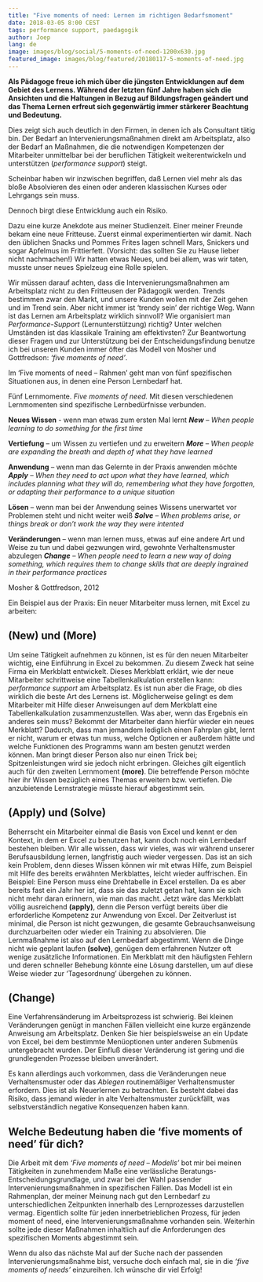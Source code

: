 ```yaml
---
title: "Five moments of need: Lernen im richtigen Bedarfsmoment"
date: 2018-03-05 8:00 CEST
tags: performance support, paedagogik
author: Joep
lang: de
image: images/blog/social/5-moments-of-need-1200x630.jpg
featured_image: images/blog/featured/20180117-5-moments-of-need.jpg
---
```


**Als Pädagoge freue ich mich über die jüngsten Entwicklungen auf dem Gebiet des Lernens. Während der letzten fünf Jahre haben sich die Ansichten und die Haltungen in Bezug auf Bildungsfragen geändert und das Thema Lernen erfreut sich gegenwärtig immer stärkerer Beachtung und Bedeutung.**

Dies zeigt sich auch deutlich in den Firmen, in denen ich als Consultant tätig bin. Der Bedarf an Intervenierungsmaßnahmen direkt am Arbeitsplatz, also der Bedarf an Maßnahmen, die die notwendigen Kompetenzen der Mitarbeiter unmittelbar bei der beruflichen Tätigkeit weiterentwickeln und unterstützen (_performance support_) steigt.

Scheinbar haben wir inzwischen begriffen, daß Lernen viel mehr als das bloße Absolvieren des einen oder anderen klassischen Kurses oder Lehrgangs sein muss.

Dennoch birgt diese Entwicklung auch ein Risiko.

Dazu eine kurze Anekdote aus meiner Studienzeit. Einer meiner Freunde bekam eine neue Fritteuse. Zuerst einmal experimentierten wir damit. Nach den üblichen Snacks und Pommes Frites lagen schnell Mars, Snickers und sogar Apfelmus im Frittierfett. (Vorsicht: das sollten Sie zu Hause lieber nicht nachmachen!) Wir hatten etwas Neues, und bei allem, was wir taten, musste unser neues Spielzeug eine Rolle spielen.

Wir müssen darauf achten, dass die Intervenierungsmaßnahmen am Arbeitsplatz nicht zu den Fritteusen der Pädagogik werden. Trends bestimmen zwar den Markt, und unsere Kunden wollen mit der Zeit gehen und im Trend sein. Aber nicht immer ist ‘trendy sein’ der richtige Weg. Wann ist das Lernen am Arbeitsplatz wirklich sinnvoll? Wie organisiert man _Performance-Support_ (Lernunterstützung) richtig? Unter welchen Umständen ist das klassikale Training am effektivsten? Zur Beantwortung dieser Fragen und zur Unterstützung bei der Entscheidungsfindung benutze ich bei unseren Kunden immer öfter das Modell von Mosher und Gottfredson: _‘five moments of need’_.

Im ‘Five moments of need – Rahmen’ geht man von fünf spezifischen Situationen aus, in denen eine Person Lernbedarf hat.

Fünf Lernmomente. _Five moments of need._
Mit diesen verschiedenen Lernmomenten sind spezifische Lernbedürfnisse verbunden.

**Neues Wissen** - wenn man etwas zum ersten Mal lernt
_**New** – When people learning to do something for the first time_

**Vertiefung** – um Wissen zu vertiefen und zu erweitern
_**More** – When people are expanding the breath and depth of what they have learned_

**Anwendung** – wenn man das Gelernte in der Praxis anwenden möchte
_**Apply** – When they need to act upon what they have learned, which includes planning what they will do, remembering what they have forgotten, or adapting their performance to a unique situation_

**Lösen** – wenn man bei der Anwendung seines Wissens unerwartet vor Problemen steht und nicht weiter weiß
_**Solve** – When problems arise, or things break or don’t work the way they were intented_

**Veränderungen** – wenn man lernen muss, etwas auf eine andere Art und Weise zu tun und dabei gezwungen wird, gewohnte Verhaltensmuster abzulegen
_**Change** – When people need to learn a new way of doing something, which requires them to change skills that are deeply ingrained in their performance practices_

Mosher & Gottfredson, 2012

Ein Beispiel aus der Praxis: Ein neuer Mitarbeiter muss lernen, mit Excel zu arbeiten:

## (New) und (More)

Um seine Tätigkeit aufnehmen zu können, ist es für den neuen Mitarbeiter wichtig, eine Einführung in Excel zu bekommen. Zu diesem Zweck hat seine Firma ein Merkblatt entwickelt. Dieses Merkblatt erklärt, wie der neue Mitarbeiter schrittweise eine Tabellenkalkulation erstellen kann: _performance support_ am Arbeitsplatz. Es ist nun aber die Frage, ob dies wirklich die beste Art des Lernens ist. Möglicherweise gelingt es dem Mitarbeiter mit Hilfe dieser Anweisungen auf dem Merkblatt eine Tabellenkalkulation zusammenzustellen. Was aber, wenn das Ergebnis ein anderes sein muss? Bekommt der Mitarbeiter dann hierfür wieder ein neues Merkblatt? Dadurch, dass man jemandem lediglich einen Fahrplan gibt, lernt er nicht, warum er etwas tun muss, welche Optionen er außerdem hätte und welche Funktionen des Programms wann am besten genutzt werden können. Man bringt dieser Person also nur einen Trick bei; Spitzenleistungen wird sie jedoch nicht erbringen. Gleiches gilt eigentlich auch für den zweiten Lernmoment **(more)**. Die betreffende Person möchte hier ihr Wissen bezüglich eines Themas erweitern bzw. vertiefen. Die anzubietende Lernstrategie müsste hierauf abgestimmt sein.

## (Apply) und (Solve)

Beherrscht ein Mitarbeiter einmal die Basis von Excel und kennt er den Kontext, in dem er Excel zu benutzen hat, kann doch noch ein Lernbedarf bestehen bleiben. Wir alle wissen, dass wir vieles, was wir während unserer Berufsausbildung lernen, langfristig auch wieder vergessen. Das ist an sich kein Problem, denn dieses Wissen können wir mit etwas Hilfe, zum Beispiel mit Hilfe des bereits erwähnten Merkblattes, leicht wieder auffrischen. Ein Beispiel: Eine Person muss eine Drehtabelle in Excel erstellen. Da es aber bereits fast ein Jahr her ist, dass sie das zuletzt getan hat, kann sie sich nicht mehr daran erinnern, wie man das macht. Jetzt wäre das Merkblatt völlig ausreichend **(apply)**, denn die Person verfügt bereits über die erforderliche Kompetenz zur Anwendung von Excel. Der Zeitverlust ist minimal, die Person ist nicht gezwungen, die gesamte Gebrauchsanweisung durchzuarbeiten oder wieder ein Training zu absolvieren. Die Lernmaßnahme ist also auf den Lernbedarf abgestimmt. Wenn die Dinge nicht wie geplant laufen **(solve)**, genügen dem erfahrenen Nutzer oft wenige zusätzliche Informationen. Ein Merkblatt mit den häufigsten Fehlern und deren schneller Behebung könnte eine Lösung darstellen, um auf diese Weise wieder zur ‘Tagesordnung’ übergehen zu können.

## (Change)

Eine Verfahrensänderung im Arbeitsprozess ist schwierig. Bei kleinen Veränderungen genügt in manchen Fällen vielleicht eine kurze ergänzende Anweisung am Arbeitsplatz. Denken Sie hier beispielsweise an ein Update von Excel, bei dem bestimmte Menüoptionen unter anderen Submenüs untergebracht wurden. Der Einfluß dieser Veränderung ist gering und die grundlegenden Prozesse bleiben unverändert.

Es kann allerdings auch vorkommen, dass die Veränderungen neue Verhaltensmuster oder das _Ablegen_ routinemäßiger Verhaltensmuster erfordern. Dies ist als Neuerlernen zu betrachten. Es besteht dabei das Risiko, dass jemand wieder in alte Verhaltensmuster zurückfällt, was selbstverständlich negative Konsequenzen haben kann.

## Welche Bedeutung haben die ‘five moments of need’ für dich?

Die Arbeit mit dem _‘Five moments of need – Modells’_ bot mir bei meinen Tätigkeiten in zunehmendem Maße eine verlässliche Beratungs- Entscheidungsgrundlage, und zwar bei der Wahl passender Intervenierungsmaßnahmen in spezifischen Fällen. Das Modell ist ein Rahmenplan, der meiner Meinung nach gut den Lernbedarf zu unterschiedlichen Zeitpunkten innerhalb des Lernprozesses darzustellen vermag. Eigentlich sollte für jeden innerbetrieblichen Prozess, für jeden moment of need, eine Intervenierungsmaßnahme vorhanden sein. Weiterhin sollte jede dieser Maßnahmen inhaltlich auf die Anforderungen des spezifischen Moments abgestimmt sein.

Wenn du also das nächste Mal auf der Suche nach der passenden Intervenierungsmaßnahme bist, versuche doch einfach mal, sie in die _‘five moments of needs’_ einzureihen. Ich wünsche dir viel Erfolg!
